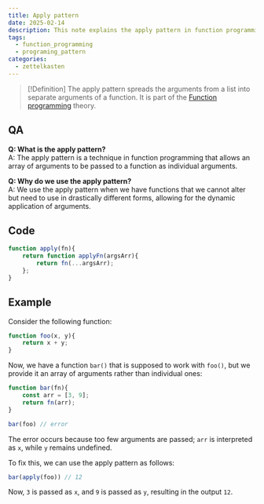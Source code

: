```yaml
---
title: Apply pattern
date: 2025-02-14
description: This note explains the apply pattern in function programming, which allows for spreading arguments from an array into a function.
tags: 
  - function_programming
  - programing_pattern
categories: 
  - zettelkasten
---
```


> [!Definition]
> The apply pattern spreads the arguments from a list into separate arguments of a function. It is part of the [Function programming](Function%20programming) theory.

## QA

**Q: What is the apply pattern?**  
A: The apply pattern is a technique in function programming that allows an array of arguments to be passed to a function as individual arguments.

**Q: Why do we use the apply pattern?**  
A: We use the apply pattern when we have functions that we cannot alter but need to use in drastically different forms, allowing for the dynamic application of arguments.

## Code

```js
function apply(fn){
	return function applyFn(argsArr){
		return fn(...argsArr);
	};
}
```

## Example

Consider the following function:

```js
function foo(x, y){
	return x + y;
}
```

Now, we have a function `bar()` that is supposed to work with `foo()`, but we provide it an array of arguments rather than individual ones:

```js
function bar(fn){
	const arr = [3, 9];
	return fn(arr);
}

bar(foo) // error
```

The error occurs because too few arguments are passed; `arr` is interpreted as `x`, while `y` remains undefined.

To fix this, we can use the apply pattern as follows:

```js
bar(apply(foo)) // 12
```

Now, `3` is passed as `x`, and `9` is passed as `y`, resulting in the output `12`.